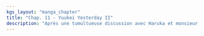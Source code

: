 ```yaml
---
kgs_layout: "manga_chapter"
title: "Chap. 11 - Yuukei Yesterday II"
description: "Après une tumultueuse discussion avec Haruka et monsieur Tateyama, Ene trouve une idée pour créer un stand de tir un peu particulier…"
---
```

